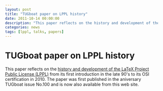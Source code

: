 ```yaml
---
layout: post
title: "TUGboat paper on LPPL history"
date: 2011-10-14 00:00:00
description: "This paper reflects on the history and development of the LaTeX Project Public License (LPPL) from its first introduction in the late 90's to its OSI certification in 2010."
categories: news
tags: [lppl, talks, papers]
---
```


# TUGboat paper on LPPL history

This paper reflects on the <a href="{{site.baseurl}}/publications/2011-FMi-TUB-tb100mittbach-lppl-history.pdf" target="_blank" onclick="vgwPixelCall('47fddd07482e43119a3460a269650aa8');">history and development of the LaTeX Project Public License (LPPL)</a> from its first introduction in the late 90's to its OSI certification in 2010. The paper was first published in the aniversary TUGboat issue No.100 and is now also available from this web site. 
